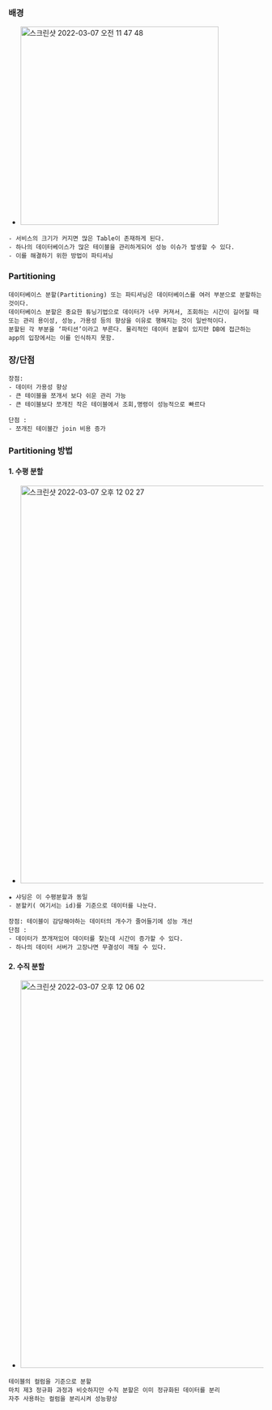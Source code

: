 ### 배경
- <img width="391" alt="스크린샷 2022-03-07 오전 11 47 48" src="https://user-images.githubusercontent.com/62214428/156959224-0f862f13-eb2a-4aad-804f-3fe07e15fe90.png">
```
- 서비스의 크기가 커지면 많은 Table이 존재하게 된다.
- 하나의 데이터베이스가 많은 테이블을 관리하게되어 성능 이슈가 발생할 수 있다.
- 이를 해결하기 위한 방법이 파티셔닝
```

### Partitioning
```
데이터베이스 분할(Partitioning) 또는 파티셔닝은 데이터베이스를 여러 부분으로 분할하는 것이다. 
데이터베이스 분할은 중요한 튜닝기법으로 데이터가 너무 커져서, 조회하는 시간이 길어질 때 또는 관리 용이성, 성능, 가용성 등의 향상을 이유로 행해지는 것이 일반적이다. 
분할된 각 부분을 ‘파티션’이라고 부른다. 물리적인 데이터 분할이 있지만 DB에 접근하는 app의 입장에서는 이를 인식하지 못함. 
```

### 장/단점
```
장점:
- 데이터 가용성 향상
- 큰 테이블을 쪼개서 보다 쉬운 관리 가능
- 큰 테이블보다 쪼개진 작은 테이블에서 조회,명령이 성능적으로 빠르다

단점 :
- 쪼개진 테이블간 join 비용 증가
```

### Partitioning 방법
#### 1. 수평 분할
- <img width="784" alt="스크린샷 2022-03-07 오후 12 02 27" src="https://user-images.githubusercontent.com/62214428/156960627-5390d0d6-42a1-45e1-a0e0-7e2170fa9438.png">
```
★ 샤딩은 이 수평분할과 동일
- 분할키( 여기서는 id)를 기준으로 데이터를 나눈다.

장점: 테이블이 감당해야하는 데이터의 개수가 줄어들기에 성능 개선
단점 : 
- 데이터가 쪼개져있어 데이터를 찾는데 시간이 증가할 수 있다.
- 하나의 데이터 서버가 고장나면 무결성이 깨질 수 있다.
```
#### 2. 수직 분할
- <img width="764" alt="스크린샷 2022-03-07 오후 12 06 02" src="https://user-images.githubusercontent.com/62214428/156960943-8db26b10-e13e-476c-bf0b-37bee00f236e.png">
```
테이블의 컬럼을 기준으로 분할
마치 제3 정규화 과정과 비슷하지만 수직 분할은 이미 정규화된 데이터를 분리
자주 사용하는 컬럼을 분리시켜 성능향상
```

